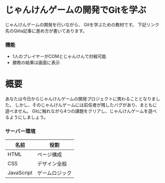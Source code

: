 # じゃんけんゲームの開発でGitを学ぶ

じゃんけんゲームの開発を行いながら、
Gitを学ぶための教材です。
下記リンク先のQiita記事に進め方が書いてあります。

### 機能
- 1人のプレイヤーがCOMとじゃんけんで対戦可能
- 勝敗の結果は画面に表示

# 概要
あなたは今日からじゃんけんゲームの開発プロジェクトに携わることとなりました。
しかし、そのじゃんけんゲームには前任者が残したバグがあり、まともに遊べません。
Gitに触れながら4つの課題をクリアし、じゃんけんゲームを遊べるようにしましょう。

### サーバー環境
|名前|役割|
|---|---|
|HTML|ページ構成|
|CSS|デザイン全般|
|JavaScript|ゲームロジック|
